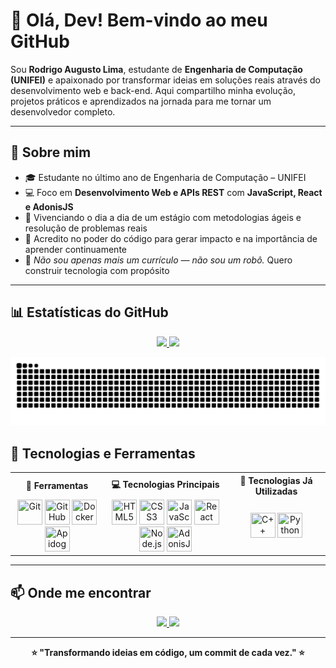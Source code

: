 # 👋 Olá, Dev! Bem-vindo ao meu GitHub

Sou **Rodrigo Augusto Lima**, estudante de **Engenharia de Computação (UNIFEI)** e apaixonado por transformar ideias em soluções reais através do desenvolvimento web e back-end. Aqui compartilho minha evolução, projetos práticos e aprendizados na jornada para me tornar um desenvolvedor completo.

---

## 🧠 Sobre mim

- 🎓 Estudante no último ano de Engenharia de Computação – UNIFEI
- 💻 Foco em **Desenvolvimento Web e APIs REST** com **JavaScript, React e AdonisJS**
- 🚀 Vivenciando o dia a dia de um estágio com metodologias ágeis e resolução de problemas reais
- 🧪 Acredito no poder do código para gerar impacto e na importância de aprender continuamente
- 🤖 _Não sou apenas mais um currículo — não sou um robô._ Quero construir tecnologia com propósito

---

## 📊 Estatísticas do GitHub

<div align="center">
  <a href="https://github.com/RodrigoLima30">
    <img loading="lazy" height="180em" src="https://github-readme-stats.vercel.app/api?username=RodrigoLima30&show_icons=true&theme=dracula&include_all_commits=true&count_private=true"/>
    <img loading="lazy" height="180em" src="https://github-readme-stats.vercel.app/api/top-langs/?username=RodrigoLima30&layout=compact&langs_count=7&theme=dracula"/>
  </a>
</div>

<div align="center">

![GitHub Snake Animation](https://raw.githubusercontent.com/RodrigoLima30/RodrigoLima30/output/github-contribution-grid-snake.svg)

## </div>

## 🔧 Tecnologias e Ferramentas

<div align="center">
  <table>
    <tr>
      <th>🧰 Ferramentas</th>
      <th>💻 Tecnologias Principais</th>
      <th>🧩 Tecnologias Já Utilizadas</th>
    </tr>
    <tr>
      <td align="center">
        <img loading="lazy" src="https://cdn.jsdelivr.net/gh/devicons/devicon@latest/icons/git/git-original.svg" width="40" height="40" title="Git"/>
        <img loading="lazy" src="https://cdn.jsdelivr.net/gh/devicons/devicon@latest/icons/github/github-original.svg" width="40" height="40" title="GitHub"/>
        <img loading="lazy" src="https://cdn.jsdelivr.net/gh/devicons/devicon@latest/icons/docker/docker-original.svg" width="40" height="40" title="Docker"/>
        <img loading="lazy" src="https://img.icons8.com/color/48/000000/api.png" width="40" height="40" title="Apidog"/>
      </td>
      <td align="center">
        <img loading="lazy" src="https://cdn.jsdelivr.net/gh/devicons/devicon@latest/icons/html5/html5-original.svg" width="40" height="40" title="HTML5"/>
        <img loading="lazy" src="https://cdn.jsdelivr.net/gh/devicons/devicon@latest/icons/css3/css3-plain-wordmark.svg" width="40" height="40" title="CSS3"/>
        <img loading="lazy" src="https://cdn.jsdelivr.net/gh/devicons/devicon@latest/icons/javascript/javascript-plain.svg" width="40" height="40" title="JavaScript"/>
        <img loading="lazy" src="https://cdn.jsdelivr.net/gh/devicons/devicon@latest/icons/react/react-original-wordmark.svg" width="40" height="40" title="React"/>
        <img loading="lazy" src="https://cdn.jsdelivr.net/gh/devicons/devicon@latest/icons/nodejs/nodejs-original.svg" width="40" height="40" title="Node.js"/>
        <img loading="lazy" src="https://cdn.jsdelivr.net/gh/devicons/devicon@latest/icons/adonisjs/adonisjs-original.svg" width="40" height="40" title="AdonisJS"/>
      </td>
      <td align="center">
        <img loading="lazy" src="https://cdn.jsdelivr.net/gh/devicons/devicon@latest/icons/cplusplus/cplusplus-original.svg" width="40" height="40" title="C++"/>
        <img loading="lazy" src="https://cdn.jsdelivr.net/gh/devicons/devicon@latest/icons/python/python-original.svg" width="40" height="40" title="Python"/>
      </td>
    </tr>
  </table>
</div>

---

## 📫 Onde me encontrar

<div align="center">
  <a href="mailto:rodrigo.computer.engineer019@gmail.com">
    <img loading="lazy" src="https://img.shields.io/badge/Gmail-D14836?style=for-the-badge&logo=gmail&logoColor=white"/>
  </a>
  <a href="https://www.linkedin.com/in/rodrigo-augusto-159310205" target="_blank">
    <img loading="lazy" src="https://img.shields.io/badge/LinkedIn-%230077B5?style=for-the-badge&logo=linkedin&logoColor=white"/>
  </a>
</div>

---

<div align="center">
  <b>⭐ "Transformando ideias em código, um commit de cada vez." ⭐</b>
</div>
